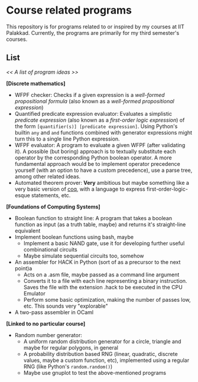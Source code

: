 # Course related programs

This repository is for programs related to or inspired by my courses at IIT Palakkad. Currently, the programs are primarily for my third semester's courses.


## List 

*<< A list of program ideas >>*


**[Discrete mathematics]**

- WFPF checker: Checks if a given expression is a *well-formed propositional formula* (also known as a *well-formed propositional expression*)
- Quantified predicate expression evaluator: Evaluates a simplistic *predicate expression* (also known as a *first-order logic expression*) of the form `[quantifier(s)] [predicate expression]`. Using Python's builtin `any` and `and` functions combined with generator expressions might turn this to a single line Python expression.
- WFPF evaluator: A program to evaluate a given WFPF (after validating it). A possible (but boring) approach is to textually substitute each operator by the corresponding Python boolean operator. A more fundamental approach would be to implement operator precedence yourself (with an option to have a custom precedence), use a parse tree, among other related ideas.
- Automated theorem prover: **Very** ambitious but maybe something like a very basic version of [coq](https://en.wikipedia.org/wiki/Coq_(software)), with a language to express first-order-logic-esque statements, etc.

**[Foundations of Computing Systems]**

- Boolean function to straight line: A program that takes a boolean function as input (as a truth table, maybe) and returns it's straight-line equivalent
- Implement boolean functions using bash, maybe
    - Implement a basic NAND gate, use it for developing further useful combinational circuits
    - Maybe simulate sequential circuits too, somehow
- An assembler for HACK in Python (sort of as a precursor to the next point)a
	- Acts on a .asm file, maybe passed as a command line argument
	- Converts it to a file with each line representing a binary instruction. Saves the file with the extension .hack to be executed in the CPU Emulator
	- Perform some basic optimization, making the number of passes low, etc. This sounds very "explorable"
- A two-pass assembler in OCaml

**[Linked to no particular course]**

- Random number generator:
    - A uniform random distribution generator for a circle, triangle and maybe for regular polygons, in general
    - A probability distribution based RNG (linear, quadratic, discrete values, maybe a custom function, etc), implemented using a regular RNG (like Python's `random.random()`)
    - Maybe use gnuplot to test the above-mentioned programs

